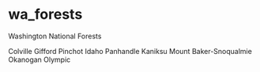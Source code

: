 # wa_forests
Washington National Forests

Colville
Gifford Pinchot
Idaho Panhandle
Kaniksu
Mount Baker-Snoqualmie
Okanogan
Olympic